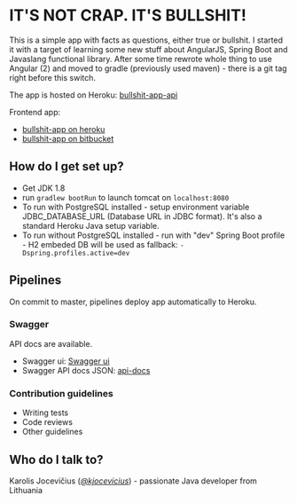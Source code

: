# IT'S NOT CRAP. IT'S BULLSHIT! #

This is a simple app with facts as questions, either true or bullshit. 
I started it with a target of learning some new stuff about AngularJS, Spring Boot and Javaslang functional library.
After some time rewrote whole thing to use Angular (2) and moved to gradle (previously used maven) - there is a git tag right before this switch.

The app is hosted on Heroku: [bullshit-app-api](https://bullshit-app-api.herokuapp.com/)

Frontend app:

* [bullshit-app on heroku](https://bullshit-app.herokuapp.com/)
* [bullshit-app on bitbucket](https://bitbucket.org/teraxas/bullshit-app-frontend-v2/)
 
## How do I get set up? ###

* Get JDK 1.8
* run ```gradlew bootRun``` to launch tomcat on ```localhost:8080```
* To run with PostgreSQL installed - setup environment variable JDBC_DATABASE_URL (Database URL in JDBC format). It's also a standard Heroku Java setup variable.
* To run without PostgreSQL installed - run with "dev" Spring Boot profile - H2 embeded DB will be used as fallback: ```-Dspring.profiles.active=dev```

## Pipelines

On commit to master, pipelines deploy app automatically to Heroku.

### Swagger

API docs are available.

* Swagger ui: [Swagger ui](https://bullshit-app-api.herokuapp.com/swagger-ui.html)
* Swagger API docs JSON: [api-docs](https://bullshit-app-api.herokuapp.com/v2/api-docs)

### Contribution guidelines ###

* Writing tests
* Code reviews
* Other guidelines

## Who do I talk to? ###

Karolis Jocevičius ([*@kjocevicius*](https://twitter.com/kjocevicius)) - passionate Java developer from Lithuania